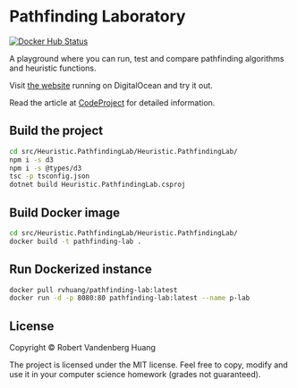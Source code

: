 # Pathfinding Laboratory

[![Docker Hub Status](https://images.microbadger.com/badges/image/rvhuang/pathfinding-lab.svg)](https://microbadger.com/images/rvhuang/pathfinding-lab "Get your own image badge on microbadger.com")

A playground where you can run, test and compare pathfinding algorithms and heuristic functions.

Visit [the website](https://pathfinding-lab.codedwith.fun/) running on DigitalOcean and try it out.

Read the article at [CodeProject](https://www.codeproject.com/Articles/1250578/A-Simple-Pathfinding-Laboratory) for detailed information.

## Build the project

```sh
cd src/Heuristic.PathfindingLab/Heuristic.PathfindingLab/
npm i -s d3
npm i -s @types/d3
tsc -p tsconfig.json
dotnet build Heuristic.PathfindingLab.csproj
```

## Build Docker image

```sh
cd src/Heuristic.PathfindingLab/Heuristic.PathfindingLab/
docker build -t pathfinding-lab .
```

## Run Dockerized instance

```sh
docker pull rvhuang/pathfinding-lab:latest
docker run -d -p 8080:80 pathfinding-lab:latest --name p-lab
```

## License

Copyright © Robert Vandenberg Huang

The project is licensed under the MIT license. Feel free to copy, modify and use it in your computer science homework (grades not guaranteed).

